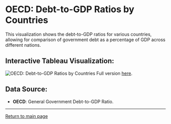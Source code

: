 # OECD: Debt-to-GDP Ratios by Countries
This visualization shows the debt-to-GDP ratios for various countries, allowing for comparison of government debt as a percentage of GDP across different nations.
## Interactive Tableau Visualization:
![OECD: Debt-to-GDP Ratios by Countries](https://public.tableau.com/static/images/Bo/Book2_17259308853140/Sheet1/1.png)
Full version [here](https://public.tableau.com/views/Book2_17259308853140/Sheet1?:language=en-US&publish=yes&:sid=&:redirect=auth&:display_count=n&:origin=viz_share_link).
## Data Source:
- **OECD**: General Government Debt-to-GDP Ratio.
---
[Return to main page](README.md)
